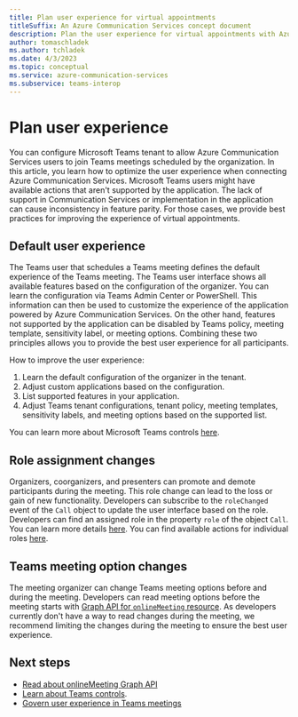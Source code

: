 ```yaml
---
title: Plan user experience for virtual appointments
titleSuffix: An Azure Communication Services concept document
description: Plan the user experience for virtual appointments with Azure Communication Services and Microsoft Teams.
author: tomaschladek
ms.author: tchladek
ms.date: 4/3/2023
ms.topic: conceptual
ms.service: azure-communication-services
ms.subservice: teams-interop
---
```


# Plan user experience
You can configure Microsoft Teams tenant to allow Azure Communication Services users to join Teams meetings scheduled by the organization. In this article, you learn how to optimize the user experience when connecting Azure Communication Services. Microsoft Teams users might have available actions that aren't supported by the application. The lack of support in Communication Services or implementation in the application can cause inconsistency in feature parity. For those cases, we provide best practices for improving the experience of virtual appointments. 

## Default user experience
The Teams user that schedules a Teams meeting defines the default experience of the Teams meeting. The Teams user interface shows all available features based on the configuration of the organizer. You can learn the configuration via Teams Admin Center or PowerShell. This information can then be used to customize the experience of the application powered by Azure Communication Services. On the other hand, features not supported by the application can be disabled by Teams policy, meeting template, sensitivity label, or meeting options. Combining these two principles allows you to provide the best user experience for all participants.

How to improve the user experience:
1. Learn the default configuration of the organizer in the tenant.
1. Adjust custom applications based on the configuration.
1. List supported features in your application.
1. Adjust Teams tenant configurations, tenant policy, meeting templates, sensitivity labels, and meeting options based on the supported list.

You can learn more about Microsoft Teams controls [here](../guest/teams-administration.md).

## Role assignment changes 
Organizers, coorganizers, and presenters can promote and demote participants during the meeting. This role change can lead to the loss or gain of new functionality. Developers can subscribe to the `roleChanged` event of the `Call` object to update the user interface based on the role. Developers can find an assigned role in the property `role` of the object `Call`. You can learn more details [here](./../../../how-tos/calling-sdk/manage-role-assignment.md). You can find available actions for individual roles [here](https://support.microsoft.com/office/roles-in-a-teams-meeting-c16fa7d0-1666-4dde-8686-0a0bfe16e019).

## Teams meeting option changes
The meeting organizer can change Teams meeting options before and during the meeting. Developers can read meeting options before the meeting starts with [Graph API for `onlineMeeting` resource](/graph/api/onlinemeeting-get). As developers currently don't have a way to read changes during the meeting, we recommend limiting the changes during the meeting to ensure the best user experience.

## Next steps
- [Read about onlineMeeting Graph API](/graph/api/onlinemeeting-get)
- [Learn about Teams controls](../guest/teams-administration.md).
- [Govern user experience in Teams meetings](./govern-meeting-experience.md)

